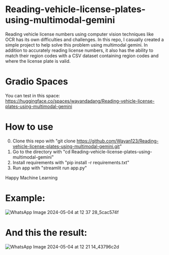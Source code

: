 # Reading-vehicle-license-plates-using-multimodal-gemini
Reading vehicle license numbers using computer vision techniques like OCR has its own difficulties and challenges. In this repo, I casually created a simple project to help solve this problem using multimodal gemini. In addition to accurately reading license numbers, it also has the ability to match their region codes with a CSV dataset containing region codes and where the license plate is valid.

# Gradio Spaces
You can test in this space: https://huggingface.co/spaces/wayandadang/Reading-vehicle-license-plates-using-multimodal-gemini 

# How to use
0. Clone this repo with "git clone https://github.com/Wayan123/Reading-vehicle-license-plates-using-multimodal-gemini.git"
1. Go to the directory with "cd Reading-vehicle-license-plates-using-multimodal-gemini"
2. Install requirements with "pip install -r requirements.txt"
3. Run app with "streamlit run app.py"

Happy Machine Learning

# Example:

![WhatsApp Image 2024-05-04 at 12 37 28_5cac574f](https://github.com/Wayan123/Reading-vehicle-license-plates-using-multimodal-gemini/assets/17795544/4354b38c-71dc-44c4-9f98-907dc4d614c8)

# And this the result:

![WhatsApp Image 2024-05-04 at 12 21 14_43796c2d](https://github.com/Wayan123/Reading-vehicle-license-plates-using-multimodal-gemini/assets/17795544/992a60be-176d-4550-b396-372a4b7273f4)
